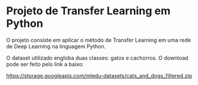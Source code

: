 # Projeto de Transfer Learning em Python 
O projeto consiste em aplicar o método de Transfer Learning em uma rede de Deep Learning na linguagem Python.

O dataset utilizado engloba duas classes: gatos e cachorros.
O download pode ser feito pelo link a baixo:

https://storage.googleapis.com/mledu-datasets/cats_and_dogs_filtered.zip

